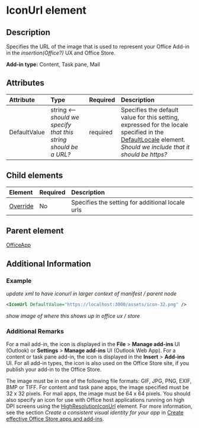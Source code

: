 # IconUrl element

## Description
Specifies the URL of the image that is used to represent your Office Add-in in the _insertion(Office?)_ UX and Office Store.

 **Add-in type:** Content, Task pane, Mail

## Attributes

|**Attribute**|**Type**|**Required**|**Description**|
|:-----|:-----|:-----|:-----|
|DefaultValue|string _<-- should we specify that this string should be a URL?_ |required|Specifies the default value for this setting, expressed for the locale specified in the [DefaultLocale](../../reference/manifest/defaultlocale.md) element. _Should we include that it should be https?_|

## Child elements

|  Element | Required | Description  |
|:-----|:-----|:-----|
|  [Override](../../reference/manifest/override.md)   | No | Specifies the setting for additional locale urls |

## Parent element
[OfficeApp]()

## Additional Information

### Example
_update xml to have iconurl in larger context of manifest / parent node_

```XML
<IconUrl DefaultValue="https://localhost:3000/assets/icon-32.png" />
```

_show image of where this shows up in office ux / store_

### Additional Remarks
For a mail add-in, the icon is displayed in the  **File** > **Manage add-ins** UI (Outlook) or **Settings** > **Manage add-ins** UI (Outlook Web App). For a content or task pane add-in, the icon is displayed in the **Insert** > **Add-ins** UI. For all add-in types, the icon is also used on the Office Store site, if you publish your add-in to the Office Store.

The image must be in one of the following file formats: GIF, JPG, PNG, EXIF, BMP or TIFF. For content and task pane apps, the image specified must be 32 x 32 pixels. For mail apps, the image must be 64 x 64 pixels. You should also specify an icon for use with Office host applications running on high DPI screens using the [HighResolutionIconUrl](../../reference/manifest/highresolutioniconurl.md) element. For more information, see the section _Create a consistent visual identity for your app_ in [Create effective Office Store apps and add-ins](http://msdn.microsoft.com/library/c66a6e6b-2e96-458f-8f8c-2a499fe942c9%28Office.15%29.aspx).

